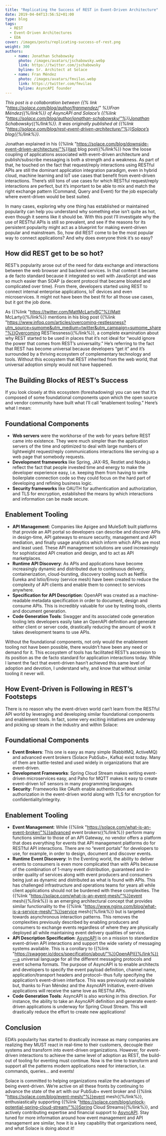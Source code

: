 ```yaml
---
title: "Replicating the Success of REST in Event-Driven Architecture"
date: 2019-04-04T13:56:52+01:00
type: blog
tags:
  - REST
  - Event-Driven Architectures
  - EDA
cover: /images/posts/replicating-success-of-rest.png
weight: 300
authors:
    - name: Jonathan Schabowsky
      photo: /images/avatars/jschabowsky.webp
      link: https://twitter.com/jschabowsky
      byline: Sr. Architect at Solace
    - name: Fran Méndez
      photo: /images/avatars/fmvilas.webp
      link: https://twitter.com/fmvilas
      byline: AsyncAPI founder
---
```


_This post is a collaboration between {{% link "https://solace.com/blog/author/franmendez/" %}}Fran Méndez{{%/link%}} of AsyncAPI and Solace’s {{%link "https://solace.com/blog/author/jonathan-schabowsky/"%}}Jonathan Schabowsky{{%/link%}}. It was originally published at {{%link "https://solace.com/blog/rest-event-driven-architecture/"%}}Solace’s blog{{%/link%}}._

Jonathan explained in his {{%link "https://solace.com/blog/downside-event-driven-architecture/"%}}last blog post{{%/link%}} how the loose coupling of applications associated with event-driven architecture and publish/subscribe messaging is both a strength and a weakness. As part of that, he touched on the fact that request/reply interactions using RESTful APIs are still the dominant application integration paradigm, even in hybrid cloud, machine learning and IoT use cases that benefit from event-driven interactions. There’s still tons of use cases for which RESTful request/reply interactions are perfect, but it’s important to be able to mix and match the right exchange pattern (Command, Query and Event) for the job especially where event-driven would be best suited.

In many cases, exploring why one thing has established or maintained popularity can help you understand why something else isn’t quite as hot, even though it seems like it should be. With this post I’ll investigate why the use of RESTful APIs is still so prevalent, and see if the reasons for its persistent popularity might act as a blueprint for making event-driven popular and mainstream. So, how did REST come to be the most popular way to connect applications? And why does everyone think it’s so easy?

## How did REST get to be so hot?
REST’s popularity arose out of the need for data exchange and interactions between the web browser and backend services. In that context it became a de facto standard because it integrated so well with JavaScript and was so much easier than SOAP (a decent protocol that became bloated and complicated over time). From there, developers started using REST to connect internal enterprise applications, IoT devices and even microservices. It might not have been the best fit for all those use cases, but it got the job done.

As {{%link "https://twitter.com/MattMcLartyBC"%}}Matt McLarty{{%/link%}} mentions in his blog post {{%link "https://www.infoq.com/articles/overcoming-restlessness?utm_source=sumome&utm_medium=twitter&utm_campaign=sumome_share"%}}Overcoming RESTlessness{{%/link%}}, a complete examination about why REST started to be used in places that it’s not ideal for “would ignore the power that comes from REST’s universality.” He’s referring to the fact that REST has become universal because developers “get it” and it’s surrounded by a thriving ecosystem of complementary technology and tools. Without this ecosystem that REST inherited from the web world, that universal adoption simply would not have happened.

## The Building Blocks of REST’s Success
If you look closely at this ecosystem (foreshadowing) you can see that it’s composed of some foundational components upon which the open source and vendor community have built what I’ll call “enablement tooling.” Here’s what I mean:

## Foundational Components
* **Web servers** were the workhorse of the web for years before REST came into existence. They were much simpler than the application servers of the time and optimized to deal with large numbers of lightweight request/reply communications interactions like serving up a web page that somebody requests.
* **Development frameworks** like Spring, JAX-RS, Restlet and Node.js reflect the fact that people invested time and energy to make the developer experience easy, i.e. keeping them from having to write boilerplate connection code so they could focus on the hard part of developing and refining business logic.
* **Security frameworks** like OAUTH for authentication and authorization, and TLS for encryption, established the means by which interactions and information can be made secure.

## Enablement Tooling
* **API Management**: Companies like Apigee and MuleSoft built platforms that provide an API portal so developers can describe and discover APIs in design-time, API gateways to ensure security, management and API mediation, and finally usage analytics which inform which APIs are most and least used. These API management solutions are used increasingly for sophisticated API creation and design, and to act as API marketplaces.
* **Runtime API Discovery**: As APIs and applications have become increasingly dynamic and distributed due to continuous delivery, containerization, cloud-bursting, discovery tooling such as Netflix Eureka and Istio/Envoy (service mesh) have been created to reduce the complexity of API clients and enable them to connect to services anywhere.
* **Specification for API Description**: OpenAPI was created as a machine-readable metadata specification in order to document, design and consume APIs. This is incredibly valuable for use by testing tools, clients and document generation.
* **Code Generation Tools**: Swagger and its associated code generation tooling lets developers easily take an OpenAPI definition and generate either client or server code, drastically reducing the amount of work it takes development teams to use APIs.

Without the foundational components, not only would the enablement tooling not have been possible, there wouldn’t have been any need or demand for it. This ecosystem of tools has facilitated REST’s ascension to its position as the de facto standard for application interactions today. While I lament the fact that event-driven hasn’t achieved this same level of adoption and devotion, I understand why, and know that without similar tooling it never will.

## How Event-Driven is Following in REST’s Footsteps
There is no reason why the event-driven world can’t learn from the RESTful API world by leveraging and developing similar foundational components and enablement tools. In fact, some very exciting initiatives are underway and picking up steam in the industry and within Solace:

## Foundational Components
* **Event Brokers**: This one is easy as many simple (RabbitMQ, ActiveMQ) and advanced event brokers (Solace PubSub+, Kafka) exist today. Many of them are battle-tested and used widely in organizations that are event-driven.
* **Development Frameworks**: Spring Cloud Stream makes writing event-driven microservices easy, and Paho for MQTT makes it easy to create event-driven IoT sensors in many programming languages.
* **Security**: Frameworks like OAuth enable authentication and authorization in the event-driven world along with TLS for encryption for confidentiality/integrity.

## Enablement Tooling
* **Event Management**: While {{%link "https://solace.com/what-is-an-event-broker/"%}}advanced event brokers{{%/link%}} perform many functions similar to those of an API Gateway, no vendor offers a platform that does everything for events that API management platforms do for RESTful API interactions. There are no “event portals” for developers to use, for example, in order to design, document and discover events.
* **Runtime Event Discovery**: In the Eventing world, the ability to deliver events to consumers is even more complicated than with APIs because of the combination of 1-many event distribution, guaranteed and in-order quality of services along with event producers and consumers being just as dynamic and distributed as what is found with APIs. This has challenged infrastructure and operations teams for years all while client applications should not be burdened with these complexities. The {{%link "https://solace.com/what-is-an-event-mesh/"%}}event mesh{{%/link%}} is an emerging architectural concept that provides similar functionality to the {{%link "https://www.nginx.com/blog/what-is-a-service-mesh/"%}}service mesh{{%/link%}} but is targeted towards asynchronous interaction patterns. This removes the complexities previously described by enabling producers and consumers to exchange events regardless of where they are physically deployed all while maintaining event delivery qualities of service.
* **API Description Specification**: [AsyncAPI](https://www.asyncapi.com/) is on a mission to standardize event-driven API interactions and support the wide variety of messaging systems available. This is a corollary to {{%link "https://swagger.io/docs/specification/about/"%}}OpenAPI{{%/link%}} — a universal language for all the different messaging protocols and event schema formats. The purpose of AsyncAPI is to enable architects and developers to specify the event payload definition, channel name, application/transport headers and protocol– thus fully specifying the application’s event-driven interface. This was previously not available but, thanks to Fran Méndez and the AsyncAPI Initiative, event-driven applications will receive the same love as RESTful APIs.
* **Code Generation Tools**: AsyncAPI is also working in this direction. For instance, the ability to take an AsyncAPI definition and generate event-driven applications is underway for Spring Cloud Stream. This will drastically reduce the effort to create new applications!

## Conclusion
EDA’s popularity has started to drastically increase as many companies are realizing they MUST react in real-time to their customers, decouple their systems and transform into event-driven organizations. However, for event-driven interactions to achieve the same level of adoption as REST, the build-out of tooling for eventing must continue. Now is the time to transform and support all the patterns modern applications need for interaction, i.e. commands, queries… and events!

Solace is committed to helping organizations realize the advantages of being event-driven. We’re active on all these fronts by continuing to advance the state of the art with our PubSub+ event broker and {{%link "https://solace.com/blog/event-mesh/"%}}event mesh{{%/link%}}, enthusiastically supporting {{%link "https://solace.com/blog/unlock-potential-spring-cloud-stream/"%}}Spring Cloud Streams{{%/link%}}, and actively contributing expertise and financial support to [AsyncAPI](https://www.asyncapi.com/). Stay tuned for more information around how event management and API management are similar, how it is a key capability that organizations need, and what Solace is doing about it!